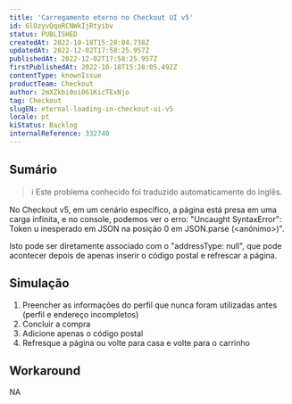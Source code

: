 ```yaml
---
title: 'Carregamento eterno no Checkout UI v5'
id: 6lOzyvQqoRCNWkIjRtyibv
status: PUBLISHED
createdAt: 2022-10-18T15:28:04.738Z
updatedAt: 2022-12-02T17:58:25.957Z
publishedAt: 2022-12-02T17:58:25.957Z
firstPublishedAt: 2022-10-18T15:28:05.492Z
contentType: knownIssue
productTeam: Checkout
author: 2mXZkbi0oi061KicTExNjo
tag: Checkout
slugEN: eternal-loading-in-checkout-ui-v5
locale: pt
kiStatus: Backlog
internalReference: 332740
---
```


## Sumário

>ℹ️ Este problema conhecido foi traduzido automaticamente do inglês.


No Checkout v5, em um cenário específico, a página está presa em uma carga infinita, e no console, podemos ver o erro: "Uncaught SyntaxError": Token u inesperado em JSON na posição 0 em JSON.parse (<anónimo>)".

Isto pode ser diretamente associado com o "addressType: null", que pode acontecer depois de apenas inserir o código postal e refrescar a página.



## Simulação



1. Preencher as informações do perfil que nunca foram utilizadas antes (perfil e endereço incompletos)
2. Concluir a compra
3. Adicione apenas o código postal
4. Refresque a página ou volte para casa e volte para o carrinho



## Workaround


NA

